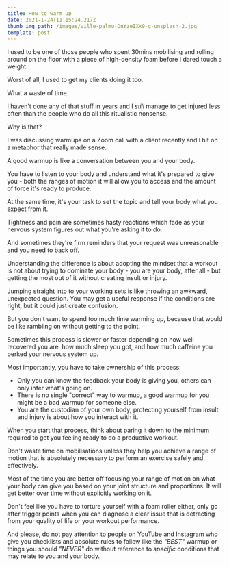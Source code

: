 ```yaml
---
title: How to warm up
date: 2021-1-24T11:15:24.217Z
thumb_img_path: /images/ville-palmu-OnYzeIXx9-g-unsplash-2.jpg
template: post
---
```

I used to be one of those people who spent 30mins mobilising and rolling around on the floor with a piece of high-density foam before I dared touch a weight.

Worst of all, I used to get my clients doing it too.

What a waste of time.

I haven't done any of that stuff in years and I _still_ manage to get injured less often than the people who do all this ritualistic nonsense.

Why is that?

I was discussing warmups on a Zoom call with a client recently and I hit on a metaphor that really made sense.

A good warmup is like a conversation between you and your body.

You have to listen to your body and understand what it's prepared to give you - both the ranges of motion it will allow you to access and the amount of force it's ready to produce.

At the same time, it's your task to set the topic and tell your body what you expect from it.

Tightness and pain are sometimes hasty reactions which fade as your nervous system figures out what you're asking it to do.

And sometimes they're firm reminders that your request was unreasonable and you need to back off.

Understanding the difference is about adopting the mindset that a workout is not about trying to dominate your body - you are your body, after all - but getting the most out of it without creating insult or injury.

Jumping straight into to your working sets is like throwing an awkward, unexpected question. You may get a useful response if the conditions are right, but it could just create confusion.

But you don't want to spend too much time warming up, because that would be like rambling on without getting to the point.

Sometimes this process is slower or faster depending on how well recovered you are, how much sleep you got, and how much caffeine you perked your nervous system up.

Most importantly, you have to take ownership of this process:

- Only you can know the feedback your body is giving you, others can only infer what's going on.
- There is no single "correct" way to warmup, a good warmup for you might be a bad warmup for someone else.
- You are the custodian of your own body, protecting yourself from insult and injury is about how you interact with it.

When you start that process, think about paring it down to the minimum required to get you feeling ready to do a productive workout.

Don't waste time on mobilisations unless they help you achieve a range of motion that is absolutely necessary to perform an exercise safely and effectively.

Most of the time you are better off focusing your range of motion on what your body can give you based on your joint structure and proportions. It will get better over time without explicitly working on it.

Don't feel like you have to torture yourself with a foam roller either, only go after trigger points when you can diagnose a clear issue that is detracting from your quality of life or your workout performance.

And please, do not pay attention to people on YouTube and Instagram who give you checklists and absolute rules to follow like the _"BEST"_ warmup or things you should _"NEVER"_ do without reference to _specific_ conditions that may relate to you and your body.
